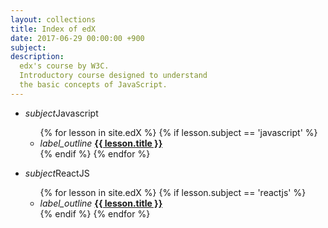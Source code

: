 ```yaml
---
layout: collections
title: Index of edX 
date: 2017-06-29 00:00:00 +900
subject: 
description:
  edx's course by W3C.
  Introductory course designed to understand 
  the basic concepts of JavaScript.  
---
```

<div class="row">
    <div class="col s12 m6">
        <ul class="collapsible" data-collapsible="accordion">
            <li>
                <div class="collapsible-header"><i class="material-icons">subject</i>Javascript</div>
                <div class="collapsible-body">
                    <ul>
                    {% for lesson in site.edX %}
                        {% if lesson.subject == 'javascript' %}
                            <li class="collection-item">
                                <i class="material-icons">label_outline</i>
                                <a href="{{ lesson.url }}"><b>{{ lesson.title }}</b></a>
                            </li>
                        {% endif %}
                    {% endfor %}
                    </ul>
                </div>    
            </li>
        </ul>
    </div>
    <div class="col s12 m6">
        <ul class="collapsible" data-collapsible="accordion">
            <li>
                <div class="collapsible-header"><i class="material-icons">subject</i>ReactJS</div>
                <div class="collapsible-body">
                    <ul>
                    {% for lesson in site.edX %}
                        {% if lesson.subject == 'reactjs' %}
                            <li>
                                <i class="material-icons">label_outline</i>
                                <a href="{{ lesson.url }}"><b>{{ lesson.title }}</b></a>
                            </li>
                        {% endif %}
                    {% endfor %}
                    </ul>
                </div>    
            </li>
        </ul>
    </div>
</div>
